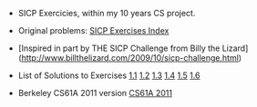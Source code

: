 * SICP Exercicies, within my 10 years CS project.

* Original problems: 
[SICP Exercises Index](https://mitpress.mit.edu/sicp/full-text/book/book-Z-H-37.html#%_chap_Temp_850)

* [Inspired in part by THE SICP Challenge from Billy the Lizard] (http://www.billthelizard.com/2009/10/sicp-challenge.html)
* List of Solutions to Exercises 
[1.1](https://github.com/jagg-ix/sicp_es/tree/master/labs/ex01/)
[1.2](https://github.com/jagg-ix/sicp_es/tree/master/labs/ex1-2)
[1.3](https://github.com/jagg-ix/sicp_es/tree/master/labs/ex1-3)
[1.4](https://github.com/jagg-ix/sicp_es/tree/master/labs/ex1-4)
[1.5](https://github.com/jagg-ix/sicp_es/tree/master/labs/ex1-5)
[1.6](https://github.com/jagg-ix/sicp_es/tree/master/labs/ex1-6)


* Berkeley CS61A 2011 version
[CS61A 2011](http://inst.eecs.berkeley.edu/~cs61a/su11/)
